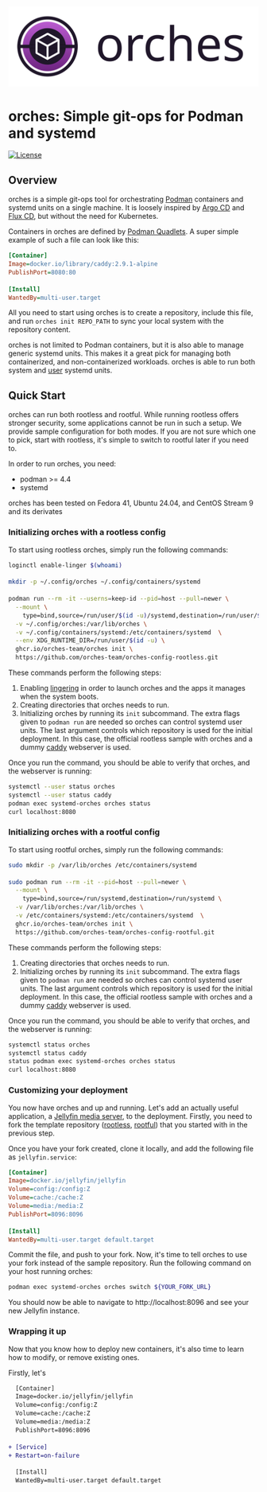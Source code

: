 ![orches logo](https://raw.githubusercontent.com/orches-team/common/main/orches-logo-text.svg)
# orches: Simple git-ops for Podman and systemd
[![License](https://img.shields.io/badge/License-Apache_2.0-blue.svg)](https://opensource.org/licenses/Apache-2.0)

## Overview
orches is a simple git-ops tool for orchestrating [Podman](https://podman.io/) containers and systemd units on a single machine. It is loosely inspired by [Argo CD](https://argo-cd.readthedocs.io/en/stable/) and [Flux CD](https://fluxcd.io/), but without the need for Kubernetes.

Containers in orches are defined by [Podman Quadlets](https://www.redhat.com/en/blog/quadlet-podman). A super simple example of such a file can look like this:

```ini
[Container]
Image=docker.io/library/caddy:2.9.1-alpine
PublishPort=8080:80

[Install]
WantedBy=multi-user.target
```

All you need to start using orches is to create a repository, include this file, and run `orches init REPO_PATH` to sync your local system with the repository content.

orches is not limited to Podman containers, but it is also able to manage generic systemd units. This makes it a great pick for managing both containerized, and non-containerized workloads. orches is able to run both system and [user](https://wiki.archlinux.org/title/Systemd/User) systemd units.

## Quick Start
orches can run both rootless and rootful. While running rootless offers stronger security, some applications cannot be run in such a setup. We provide sample configuration for both modes. If you are not sure which one to pick, start with rootless, it's simple to switch to rootful later if you need to.

In order to run orches, you need:
- podman >= 4.4
- systemd

orches has been tested on Fedora 41, Ubuntu 24.04, and CentOS Stream 9 and its derivates

### Initializing orches with a rootless config
To start using rootless orches, simply run the following commands:

```bash
loginctl enable-linger $(whoami)

mkdir -p ~/.config/orches ~/.config/containers/systemd

podman run --rm -it --userns=keep-id --pid=host --pull=newer \
  --mount \
    type=bind,source=/run/user/$(id -u)/systemd,destination=/run/user/$(id -u)/systemd \
  -v ~/.config/orches:/var/lib/orches \
  -v ~/.config/containers/systemd:/etc/containers/systemd  \
  --env XDG_RUNTIME_DIR=/run/user/$(id -u) \
  ghcr.io/orches-team/orches init \
  https://github.com/orches-team/orches-config-rootless.git
```

These commands perform the following steps:

1) Enabling [lingering](https://wiki.archlinux.org/title/Systemd/User#Automatic_start-up_of_systemd_user_instances) in order to launch orches and the apps it manages when the system boots.
2) Creating directories that orches needs to run.
3) Initializing orches by running its `init` subcommand. The extra flags given to `podman run` are needed so orches can control systemd user units. The last argument controls which repository is used for the initial deployment. In this case, the official rootless sample with orches and a dummy [caddy](https://caddyserver.com/) webserver is used.

Once you run the command, you should be able to verify that orches, and the webserver is running:

```bash
systemctl --user status orches
systemctl --user status caddy
podman exec systemd-orches orches status
curl localhost:8080
```

### Initializing orches with a rootful config
To start using rootful orches, simply run the following commands:

```bash
sudo mkdir -p /var/lib/orches /etc/containers/systemd

sudo podman run --rm -it --pid=host --pull=newer \
  --mount \
    type=bind,source=/run/systemd,destination=/run/systemd \
  -v /var/lib/orches:/var/lib/orches \
  -v /etc/containers/systemd:/etc/containers/systemd  \
  ghcr.io/orches-team/orches init \
  https://github.com/orches-team/orches-config-rootful.git
```

These commands perform the following steps:

1) Creating directories that orches needs to run.
2) Initializing orches by running its `init` subcommand. The extra flags given to `podman run` are needed so orches can control systemd user units. The last argument controls which repository is used for the initial deployment.  In this case, the official rootless sample with orches and a dummy [caddy](https://caddyserver.com/) webserver is used.

Once you run the command, you should be able to verify that orches, and the webserver is running:

```bash
systemctl status orches
systemctl status caddy
status podman exec systemd-orches orches status
curl localhost:8080
```

### Customizing your deployment
You now have orches and up and running. Let's add an actually useful application, a [Jellyfin media server](https://jellyfin.org/), to the deployment. Firstly, you need to fork the template repository ([rootless](https://github.com/orches-team/orches-config-rootless), [rootful](https://github.com/orches-team/orches-config-rootful)) that you started with in the previous step.

Once you have your fork created, clone it locally, and add the following file as `jellyfin.service`:

```ini
[Container]
Image=docker.io/jellyfin/jellyfin
Volume=config:/config:Z
Volume=cache:/cache:Z
Volume=media:/media:Z
PublishPort=8096:8096

[Install]
WantedBy=multi-user.target default.target
```

Commit the file, and push to your fork. Now, it's time to tell orches to use your fork instead of the sample repository. Run the following command on your host running orches:

```bash
podman exec systemd-orches orches switch ${YOUR_FORK_URL}
```

You should now be able to navigate to http://localhost:8096 and see your new Jellyfin instance.

### Wrapping it up
Now that you know how to deploy new containers, it's also time to learn how to modify, or remove existing ones.

Firstly, let's

```diff
  [Container]
  Image=docker.io/jellyfin/jellyfin
  Volume=config:/config:Z
  Volume=cache:/cache:Z
  Volume=media:/media:Z
  PublishPort=8096:8096

+ [Service]
+ Restart=on-failure

  [Install]
  WantedBy=multi-user.target default.target
```

